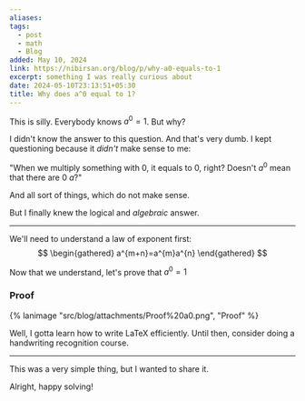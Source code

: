 ```yaml
---
aliases: 
tags:
  - post
  - math
  - Blog
added: May 10, 2024
link: https://nibirsan.org/blog/p/why-a0-equals-to-1
excerpt: something I was really curious about
date: 2024-05-10T23:13:51+05:30
title: Why does a^0 equal to 1?
---
```

This is silly. Everybody knows $a^{0}= 1$. But why?

I didn't know the answer to this question. And that's very dumb. I kept questioning because it *didn't* make sense to me:

"When we multiply something with 0, it equals to 0, right? Doesn't $a^0$ mean that there are 0 $a$?"

And all sort of things, which do not make sense.

But I finally knew the logical and *algebraic* answer.

---
We'll need to understand a law of exponent first:
$$
\begin{gathered}
a^{m+n}=a^{m}a^{n}
\end{gathered}
$$

Now that we understand, let's prove that $a^{0}=1$
### Proof
{% lanimage "src/blog/attachments/Proof%20a0.png", "Proof" %}

Well, I gotta learn how to write LaTeX efficiently. Until then, consider doing a handwriting recognition course.

---
This was a very simple thing, but I wanted to share it. 

Alright, happy solving!